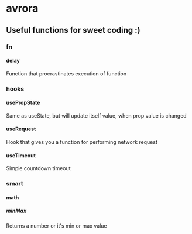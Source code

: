 # avrora
## Useful functions for sweet coding :)

### fn
#### delay
Function that procrastinates execution of function

### hooks
#### usePropState
Same as useState, but will update itself value, when prop value is changed
#### useRequest
Hook that gives you a function for performing network request
#### useTimeout
Simple countdown timeout

### smart
#### math
##### minMax
Returns a number or it's min or max value